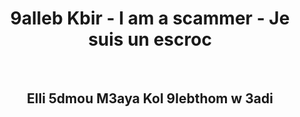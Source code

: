 <h1 align=center>9alleb Kbir - I am a scammer - Je suis un escroc </h1><br><h2 align=center>Elli 5dmou M3aya Kol 9lebthom w 3adi</h2>
